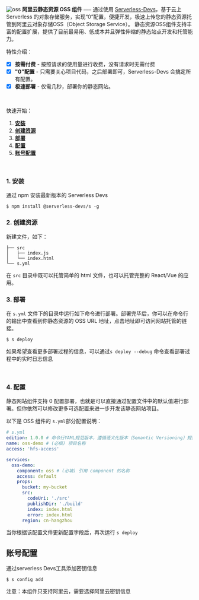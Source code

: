 ![oss](https://img.alicdn.com/imgextra/i4/O1CN01ws7Hju1PU8fFY52Cq_!!6000000001843-0-tps-2608-1000.jpg)
**阿里云静态资源 OSS 组件** ⎯⎯⎯ 通过使用 [Serverless-Devs](https://github.com/devsapp)，基于云上 Serverless 的对象存储服务，实现“0”配置，便捷开发，极速上传您的静态资源托管到阿里云对象存储OSS（Object Storage Service）。
静态资源OSS组件支持丰富的配置扩展，提供了目前最易用、低成本并且弹性伸缩的静态站点开发和托管能力。
<br/>

特性介绍：

- [x] **按需付费** - 按照请求的使用量进行收费，没有请求时无需付费
- [x] **"0"配置** - 只需要关心项目代码，之后部署即可，Serverless-Devs 会搞定所有配置。
- [x] **极速部署** - 仅需几秒，部署你的静态网站。

<br/>

快速开始：

1. [**安装**](#1-安装)
2. [**创建资源**](#2-创建)
3. [**部署**](#3-部署)
4. [**配置**](#4-配置)
5. [**账号配置**](<#账号配置>)

&nbsp;

### 1. 安装

通过 npm 安装最新版本的 Serverless Devs

```
$ npm install @serverless-devs/s -g
```

### 2. 创建资源
新建文件，如下：
```
├── src
│   ├── index.js
│   └── index.html
└── s.yml

```

在 `src` 目录中既可以托管简单的 html 文件，也可以托管完整的 React/Vue 的应用。

### 3. 部署

在 `s.yml` 文件下的目录中运行如下命令进行部署。部署完毕后，你可以在命令行的输出中查看到你静态资源的 OSS URL 地址，点击地址即可访问网站托管的链接。

```
$ s deploy
```

如果希望查看更多部署过程的信息，可以通过`s deploy --debug` 命令查看部署过程中的实时日志信息

<br/>

### 4. 配置

静态网站组件支持 0 配置部署，也就是可以直接通过配置文件中的默认值进行部署。但你依然可以修改更多可选配置来进一步开发该静态网站项目。

以下是 OSS 组件的 `s.yml`部分配置说明：

```yml
# s.yml
edition: 1.0.0 # 命令行YAML规范版本，遵循语义化版本（Semantic Versioning）规范
name: oss-demo # (必填) 项目名称
access: 'hfs-access'

services:
  oss-demo:
    component: oss # (必填) 引用 component 的名称
    access: default
    props:
      bucket: my-bucket
      src:
        codeUri: './src'
        publishDir: './build'
        index: index.html
        error: index.html
      region: cn-hangzhou
```

当你根据该配置文件更新配置字段后，再次运行 `s deploy`



## 账号配置
通过serverless Devs工具添加密钥信息
```
$ s config add
```
注意：本组件只支持阿里云，需要选择阿里云密钥信息


